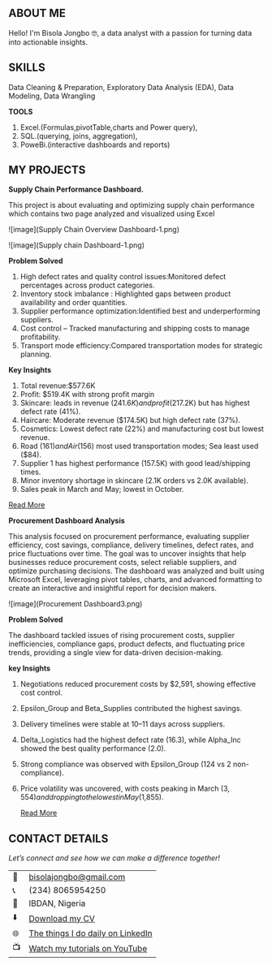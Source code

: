 <!--Section 1: Introduce your self-->
## ABOUT ME

Hello! I'm Bisola Jongbo 🤓, a data analyst with a passion for turning data into actionable insights. 

<!--Mention your top/relevant skills here - core and soft skills-->
## SKILLS
Data Cleaning & Preparation,
Exploratory Data Analysis (EDA),
Data Modeling,
Data Wrangling

**TOOLS**
1. Excel.(Formulas,pivotTable,charts and Power query),
2. SQL.(querying, joins, aggregation),
3. PoweBi.(interactive dashboards and reports)

<!--Section 2: List 3-4 key projects-->
## MY PROJECTS

**Supply Chain Performance Dashboard.**

This project is about evaluating and optimizing supply chain performance which contains two page analyzed and visualized using Excel

![image](Supply Chain Overview Dashboard-1.png)


![image](Supply chain Dashboard-1.png)

**Problem Solved**
1. High defect rates and quality control issues:Monitored defect percentages across product categories.
2. Inventory stock imbalance : Highlighted gaps between product availability and order quantities.
3. Supplier performance optimization:Identified best and underperforming suppliers.
4. Cost control – Tracked manufacturing and shipping costs to manage profitability.
5. Transport mode efficiency:Compared transportation modes for strategic planning.
   
**Key Insights**

1. Total revenue:$577.6K
2.  Profit: $519.4K with strong profit margin
3. Skincare: leads in revenue ($241.6K) and profit ($217.2K) but has highest defect rate (41%).
4. Haircare: Moderate revenue ($174.5K) but high defect rate (37%).
5. Cosmetics: Lowest defect rate (22%) and manufacturing cost but lowest revenue.
6. Road ($161) and Air ($156) most used transportation modes; Sea least used ($84).
7. Supplier 1 has highest performance (157.5K) with good lead/shipping times.
8. Minor inventory shortage in skincare (2.1K orders vs 2.0K available).
9. Sales peak in March and May; lowest in October.

[Read More](https://www.linkedin.com/posts/jongbobisolatolutope_supplychain-dashboard-dataanalysis-activity-7359797664919515136-EJvH?utm_source=share&utm_medium=member_desktop&rcm=ACoAADCfSSEBkJYYx6LxrwBKKNDqI_FiANTlAf8)


**Procurement Dashboard Analysis**

This analysis focused on procurement performance, evaluating supplier efficiency, cost savings, compliance, delivery timelines, defect rates, and price fluctuations over time. The goal was to uncover insights that help businesses reduce procurement costs, select reliable suppliers, and optimize purchasing decisions.
The dashboard was analyzed and built using Microsoft Excel, leveraging pivot tables, charts, and advanced formatting to create an interactive and insightful report for decision makers.

![image](Procurement Dashboard3.png)

**Problem Solved**

The dashboard tackled issues of rising procurement costs, supplier inefficiencies, compliance gaps, product defects, and fluctuating price trends, providing a single view for data-driven decision-making.

**key Insights**
1.  Negotiations reduced procurement costs by $2,591, showing effective cost control.
2.  Epsilon_Group and Beta_Supplies contributed the highest savings.
3.  Delivery timelines were stable at 10–11 days across suppliers.
4. Delta_Logistics had the highest defect rate (16.3), while Alpha_Inc showed the best quality performance (2.0).
5.  Strong compliance was observed with Epsilon_Group (124 vs 2 non-compliance).
6. Price volatility was uncovered, with costs peaking in March ($3,554) and dropping to the lowest in May ($1,855).

   [Read More]( https://www.linkedin.com/posts/jongbobisolatolutope_dataanalytics-businessintelligence-procurementanalytics-activity-7366088268561494017-yzFJ?utm_source=share&utm_medium=member_desktop&rcm=ACoAADCfSSEBkJYYx6LxrwBKKNDqI_FiANTlAf8
)


  
## CONTACT DETAILS

*Let’s connect and see how we can make a difference together!*
<table>
  <tbody>
    <tr>
      <td>📧</td>
      <td><a href="mailto:bisolajongbo@gmail.com">bisolajongbo@gmail.com</a></td>
    </tr>
    <tr>
      <td>📞</td>
      <td>(234) 8065954250</td>
    </tr>
    <tr>
      <td>📍</td>
      <td>IBDAN, Nigeria</td>
    </tr>
    <tr>
      <td>⬇️</td>
     <td><a href="Jongbo Bisola Tolutope.pdf">Download my CV</a></td>
    </tr>
    <tr>
      <td>🌐</td>
      <td><a href="https://linkedin.com/in/bisola tolutope Jongbo">The things I do daily on LinkedIn</a></td>
    </tr>
    <tr>
      <td>📺</td>
      <td><a href="https://www.youtube.com/@BisolaFranktheAnalyst">Watch my tutorials on YouTube</a></td>
    </tr>
  </tbody>
</table>

   




